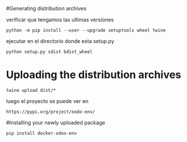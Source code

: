 #Generating distribution archives

verificar que tengamos las ultimas versiones

    python -m pip install --user --upgrade setuptools wheel twine
 
ejecutar en el directorio donde esta setup.py
    
    python setup.py sdist bdist_wheel
    
# Uploading the distribution archives
    
    twine upload dist/*
    
luego el proyecto se puede ver en

    https://pypi.org/project/oodo-env/

#Installing your newly uploaded package

    pip install docker-odoo-env
    

    